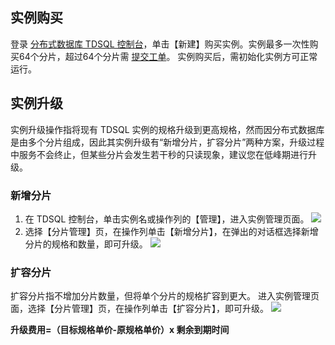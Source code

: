 ## 实例购买
登录 [分布式数据库 TDSQL 控制台](https://console.cloud.tencent.com/dcdb)，单击【新建】购买实例。实例最多一次性购买64个分片，超过64个分片需 [提交工单](https://console.cloud.tencent.com/workorder/category)。
实例购买后，需初始化实例方可正常运行。

## 实例升级
实例升级操作指将现有 TDSQL 实例的规格升级到更高规格，然而因分布式数据库是由多个分片组成，因此其实例升级有“新增分片，扩容分片”两种方案，升级过程中服务不会终止，但某些分片会发生若干秒的只读现象，建议您在低峰期进行升级。

### 新增分片
1. 在 TDSQL 控制台，单击实例名或操作列的【管理】，进入实例管理页面。
![](https://main.qcloudimg.com/raw/2d971c5208429a4fcd5620bfd8e9c8a0.png)
2. 选择【分片管理】页，在操作列单击【新增分片】，在弹出的对话框选择新增分片的规格和数量，即可升级。
![](https://main.qcloudimg.com/raw/d9a2e9b9261b3252a0db00472b1c3c92.png)

### 扩容分片
扩容分片指不增加分片数量，但将单个分片的规格扩容到更大。
进入实例管理页面，选择【分片管理】页，在操作列单击【扩容分片】，即可升级。
![](https://main.qcloudimg.com/raw/4e28cc10867d73661ed688ba3240fe18.png)

**升级费用=（目标规格单价-原规格单价）x 剩余到期时间**

